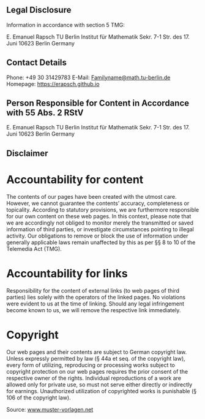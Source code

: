 
## Legal Disclosure

Information in accordance with section 5 TMG:

E. Emanuel Rapsch
TU Berlin
Institut für Mathematik
Sekr. 7-1
Str. des 17. Juni
10623 Berlin
Germany

## Contact Details

Phone: +49 30 31429783
E-Mail: Familyname@math.tu-berlin.de
Homepage: https://erapsch.github.io

## Person Responsible for Content in Accordance with 55 Abs. 2 RStV

E. Emanuel Rapsch
TU Berlin
Institut für Mathematik
Sekr. 7-1
Str. des 17. Juni
10623 Berlin
Germany

## Disclaimer

# Accountability for content

The contents of our pages have been created with the utmost care. However, we cannot guarantee the contents’ accuracy, completeness or topicality. According to statutory provisions, we are furthermore responsible for our own content on these web pages. In this context, please note that we are accordingly not obliged to monitor merely the transmitted or saved information of third parties, or investigate circumstances pointing to illegal activity. Our obligations to remove or block the use of information under generally applicable laws remain unaffected by this as per §§ 8 to 10 of the Telemedia Act (TMG).

# Accountability for links

Responsibility for the content of external links (to web pages of third parties) lies solely with the operators of the linked pages. No violations were evident to us at the time of linking. Should any legal infringement become known to us, we will remove the respective link immediately.

# Copyright

Our web pages and their contents are subject to German copyright law. Unless expressly permitted by law (§ 44a et seq. of the copyright law), every form of utilizing, reproducing or processing works subject to copyright protection on our web pages requires the prior consent of the respective owner of the rights. Individual reproductions of a work are allowed only for private use, so must not serve either directly or indirectly for earnings. Unauthorized utilization of copyrighted works is punishable (§ 106 of the copyright law).

Source: www.muster-vorlagen.net
